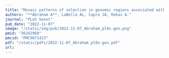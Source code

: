 ```yaml
---
title: "Mosaic patterns of selection in genomic regions associated with diverse human traits"
authors: "**Abraham A**, LaBella AL, Capra JA, Rokas A."
journal: "PLoS Genet"
pub_date: "2022-11-07"
image: "/static/img/pub/2022-11-07_Abraham_pl0s-gen.png"
pmid: "36342969"
pmcid: "PMC9671423"
pdf: "/static/pdfs/2022-11-07_Abraham_pl0s-gen.pdf"
url: 
---
```

